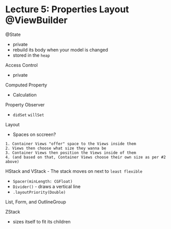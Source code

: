 # Lecture 5: Properties Layout @ViewBuilder

@State
- private  
- rebuild its body when your model is changed
- stored in the `heap`

Access Control
- private

Computed Property
- Calculation

Property Observer
- `didSet` `willSet`

Layout
- Spaces on sccreen? 
```
1. Container Views "offer" space to the Views inside them
2. Views then choose what size they wanna be
3. Container Views then position the Views inside of them
4. (and based on that, Container Views choose their own size as per #2 above)
```

HStack and VStack - The stack moves on next to  `least flexible`
- `Spacer(minLength: CGFloat)`
- `Divider()` - draws a vertical line
- `.layoutPriority(Double)`

List, Form, and OutlineGroup

ZStack
- sizes itself to fit its children
